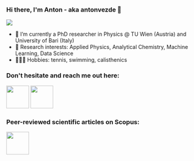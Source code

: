 ### Hi there, I'm Anton - aka antonvezde 👋                                       
![](https://komarev.com/ghpvc/?username=your-github-username&color=blueviolet)



- 🔭 I’m currently a PhD researcher in Physics @ TU Wien (Austria) and University of Bari (Italy)
- 🌱 Research interests: Applied Physics, Analytical Chemistry, Machine Learning, Data Science 
- 🏄🏼‍♂️ Hobbies: tennis, swimming, calisthenics
### Don't hesitate and reach me out here:

[<img src="https://user-images.githubusercontent.com/45709486/170781598-994c53d7-145b-45ab-b432-98909ebd8c8b.svg" width="60" height="60">](https://www.linkedin.com/in/antonsukhinets/)  [<img src="https://user-images.githubusercontent.com/45709486/170782849-7b9919fa-7416-465d-abf5-4ae2ea6e6866.jpeg" width="60" height="60">](https://t.me/antonvezde)


### Peer-reviewed scientific articles on Scopus:
[<img src="https://user-images.githubusercontent.com/45709486/170785099-e48da410-05e0-4e92-8b5e-fb6e7d97c076.png" width="60" height="60">](https://www.scopus.com/authid/detail.uri?authorId=57193614378)

